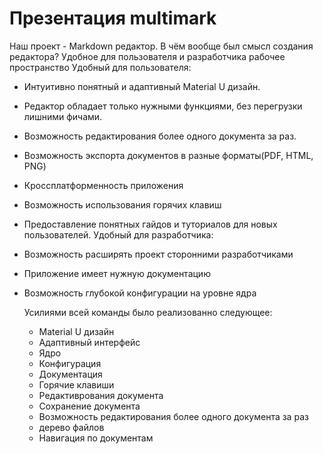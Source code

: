 # Презентация multimark
Наш проект - Markdown редактор. 
В чём вообще был смысл создания редактора? 
Удобное для пользователя и разработчика рабочее пространство
Удобный для пользователя:
- Интуитивно понятный и адаптивный Material U дизайн.
- Редактор обладает только нужными функциями, без перегрузки лишними фичами.
- Возможность редактирования более одного документа за раз.
- Возможность экспорта документов в разные форматы(PDF, HTML, PNG)
- Кроссплатформенность приложения
- Возможность использования горячих клавиш
- Предоставление понятных гайдов и туториалов для новых пользователей.
Удобный для разработчика:
- Возможность расширять проект сторонними разработчиками
- Приложение имеет нужную документацию 
- Возможность глубокой конфигурации на уровне ядра

  Усилиями всей команды было реализованно следующее:
  - Material U дизайн
  - Адаптивный интерфейс
  - Ядро
  - Конфигурация
  - Документация
  - Горячие клавиши
  - Редактиврования документа
  - Сохранение документа
  - Возможность редактирования более одного документа за раз
  - дерево файлов
  - Навигация по документам


